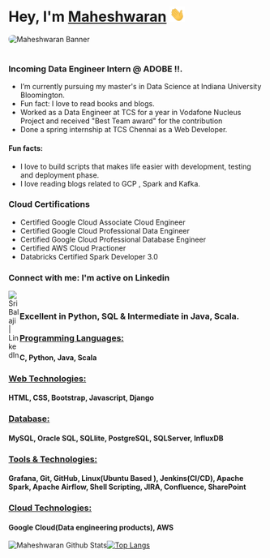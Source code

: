 <h1>Hey, I'm <a href="">Maheshwaran</a>
<img src="https://raw.githubusercontent.com/ABSphreak/ABSphreak/master/gifs/Hi.gif" width="30px">
</h1>

<img align="left" style = "border-radius: 8px;" alt="Maheshwaran Banner" src="https://media.licdn.com/dms/image/D5616AQGjTGySpxrknQ/profile-displaybackgroundimage-shrink_350_1400/0/1669563949307?e=1681344000&v=beta&t=uQgnzzHK6_iHp5E8VooO_ECPPXIC32TA97zizpGDjgI" />
<br />
<br />

### Incoming  Data Engineer Intern @ ADOBE !!.
- I’m currently pursuing my master's in Data Science at Indiana University Bloomington.
- Fun fact: I love to read books and blogs.
- Worked as a Data Engineer at TCS for a year in Vodafone Nucleus Project and received "Best Team award" for the contribution
- Done a spring internship at TCS Chennai as a Web Developer.

#### Fun facts: 
- I love to build scripts that makes life easier with development, testing and deployment phase.
- I love reading blogs related to GCP , Spark and Kafka.

### Cloud Certifications

* Certified Google Cloud Associate Cloud Engineer 
* Certified Google Cloud Professional Data Engineer
* Certified Google Cloud Professional Database Engineer
* Certified AWS Cloud Practioner
* Databricks Certified Spark Developer 3.0


### Connect with me: I'm active on Linkedin

[<img align="left" alt="Sri Balaji | LinkedIn" width="22px" src="https://cdn-icons-png.flaticon.com/512/174/174857.png" />][linkedin]

[linkedin]: https://www.linkedin.com/in/maheshwarantk/
<br />


### Excellent in Python, SQL & Intermediate in Java, Scala.

### <ins> Programming Languages: </ins>
#### C, Python, Java, Scala

### <ins> Web Technologies: </ins>
#### HTML, CSS, Bootstrap, Javascript, Django

### <ins> Database: </ins>
#### MySQL, Oracle SQL, SQLlite, PostgreSQL, SQLServer, InfluxDB

### <ins> Tools & Technologies: </ins>
#### Grafana, Git, GitHub, Linux(Ubuntu Based ), Jenkins(CI/CD), Apache Spark, Apache Airflow, Shell Scripting, JIRA, Confluence, SharePoint

### <ins> Cloud Technologies: </ins>
#### Google Cloud(Data engineering products), AWS

<img alt="Maheshwaran Github Stats" align = "left" src="https://github-readme-stats.vercel.app/api?username=MaheshPrime&show_icons=true&hide_border=false" />


[![Top Langs](https://github-readme-stats.vercel.app/api/top-langs/?username=MaheshPrime)](https://github.com/MaheshPrime/github-readme-stats)
